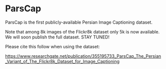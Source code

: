 # ParsCap
ParsCap is the first publicly-available Persian Image Captioning dataset.

Note that among 8k images of the Flickr8k dataset only 5k is now available. We will soon publish the full dataset. STAY TUNED!

Please cite this follow when using the dataset:

https://www.researchgate.net/publication/355195733_ParsCap_The_Persian_Variant_of_The_Flickr8k_Dataset_for_Image_Captioning
